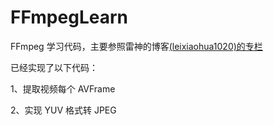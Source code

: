 # FFmpegLearn

FFmpeg 学习代码，主要参照雷神的博客[(leixiaohua1020)的专栏](https://blog.csdn.net/leixiaohua1020)

已经实现了以下代码：

1、提取视频每个 AVFrame

2、实现 YUV 格式转 JPEG
